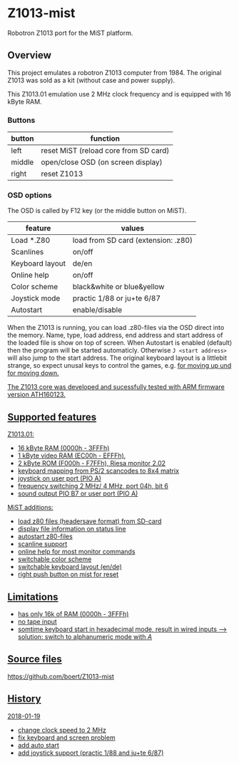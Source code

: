 # Z1013-mist                                                                                                                                                                         
Robotron Z1013 port for the MiST platform.


## Overview
This project emulates a robotron Z1013 computer from 1984.
The original Z1013 was sold as a kit (without case and power supply).

This Z1013.01 emulation use 2 MHz clock frequency and is equipped with 16 kByte RAM.

### Buttons
| button | function
| ---    | ---
| left   | reset MiST (reload core from SD card)
| middle | open/close OSD (on screen display)
| right  | reset Z1013


### OSD options
The OSD is called by F12 key (or the middle button on MiST).

| feature           | values
| ---               | ---
| Load *.Z80        | load from SD card (extension: .z80)
| Scanlines         | on/off
| Keyboard layout   | de/en
| Online help       | on/off
| Color scheme      | black&white or blue&yellow
| Joystick mode     | practic 1/88 or ju+te 6/87
| Autostart         | enable/disable

When the Z1013 is running, you can load .z80-files via the OSD direct into the memory.
Name, type, load address, end address and start address of the loaded file is show on top of screen.
When Autostart is enabled (default) then the program will be started automaticly.
Otherwise ```J <start address>```  will also jump to the start address.
The original keyboard layout is a littlebit strange, so expect unusal keys to control the games,
e.g. <U> for moving up und <space> for moving down.

The Z1013 core was developed and sucessfully tested with ARM firmware version ATH160123.


## Supported features

Z1013.01:
- 16 kByte RAM (0000h - 3FFFh)
- 1 kByte video RAM (EC00h - EFFFh), 
- 2 kByte ROM (F000h - F7FFh), Riesa monitor 2.02
- keyboard mapping from PS/2 scancodes to 8x4 matrix
- joystick on user port (PIO A)
- frequency switching 2 MHz/ 4 MHz, port 04h, bit 6
- sound output PIO B7 or user port (PIO A)

MiST additions:
- load z80 files (headersave format) from SD-card
- display file information on status line
- autostart z80-files
- scanline support
- online help for most monitor commands
- switchable color scheme
- switchable keyboard layout (en/de)
- right push button on mist for reset


## Limitations
- has only 16k of RAM (0000h - 3FFFh)
- no tape input
- somtime keyboard start in hexadecimal mode, result in wired inputs --> solution: switch to alphanumeric mode with *A*

## Source files
https://github.com/boert/Z1013-mist


## History

2018-01-19
- change clock speed to 2 MHz
- fix keyboard and screen problem
- add auto start
- add joystick support (practic 1/88 and ju+te 6/87)
